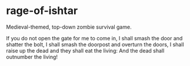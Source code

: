 # rage-of-ishtar
Medieval-themed, top-down zombie survival game.

If you do not open the gate for me to come in,
I shall smash the door and shatter the bolt,
I shall smash the doorpost and overturn the doors,
I shall raise up the dead and they shall eat the living:
And the dead shall outnumber the living!

